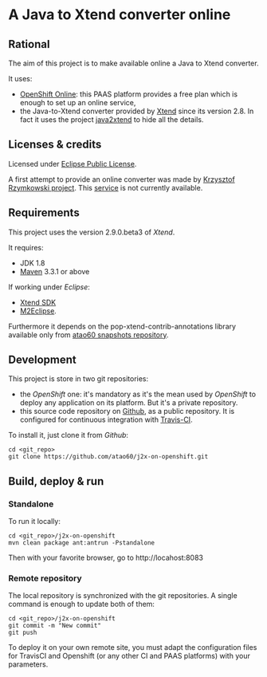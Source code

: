 A Java to Xtend converter online 
==========

Rational
-------

The aim of this project is to make available online a Java to Xtend converter. 

It uses:

- [OpenShift Online](https://www.openshift.com/products/online): this PAAS platform 
provides a free plan which is enough to set up an online service,
- the Java-to-Xtend converter provided by [Xtend](https://eclipse.org/xtend/) since its version 2.8. 
In fact it uses the project [java2xtend](https://github.com/atao60/java2xtend.git) to hide all the details.

Licenses & credits
------

Licensed under [Eclipse Public License](http://www.eclipse.org/legal/epl-v10.html).

A first attempt to provide an online converter was made by 
[Krzysztof Rzymkowski project](https://github.com/rzymek/java2xtend.webapp). 
This [service](http://www.j2x.cloudbees.net/) is not currently available.

Requirements
-----

This project uses the version 2.9.0.beta3 of *Xtend*.

It requires:

- JDK 1.8
- [Maven](https://maven.apache.org/) 3.3.1 or above

If working under *Eclipse*:

- [Xtend SDK](https://eclipse.org/xtend/download.html) 
- [M2Eclipse](http://eclipse.org/m2e/).

Furthermore it depends on the pop-xtend-contrib-annotations library available only 
from [atao60 snapshots repository](https://github.com/atao60/snapshots).

Development
-----

This project is store in two git repositories:

- the *OpenShift* one: it's mandatory as it's the mean used by *OpenShift* to 
deploy any application on its platform. But it's a private repository.
- this source code repository on [Github](https://github.com), as a public repository. 
It is configured for continuous integration with [Travis-CI](https://travis-ci.org). 

To install it, just clone it from *Github*:

    cd <git_repo>
    git clone https://github.com/atao60/j2x-on-openshift.git

Build, deploy & run
------

### Standalone

To run it locally:

    cd <git_repo>/j2x-on-openshift
    mvn clean package ant:antrun -Pstandalone
    
Then with your favorite browser, go to http://locahost:8083    

### Remote repository

The local repository is synchronized with the git repositories. A single command is enough to update both of them:  

    cd <git_repo>/j2x-on-openshift
    git commit -m "New commit"
    git push
    
To deploy it on your own remote site, you must adapt the configuration files for TravisCI and Openshift 
(or any other CI and PAAS platforms) with your parameters. 

    

       